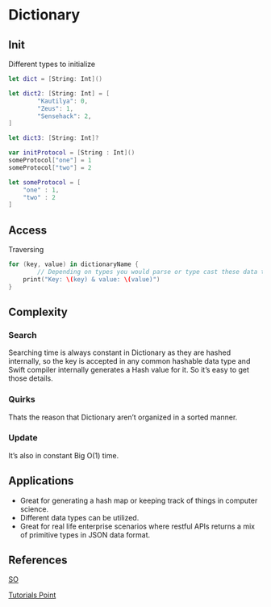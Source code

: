 # Dictionary


## Init

Different types to initialize
```swift
let dict = [String: Int]()

let dict2: [String: Int] = [
		"Kautilya": 0,
		"Zeus": 1,
		"Sensehack": 2,
]

let dict3: [String: Int]?

var initProtocol = [String : Int]()
someProtocol["one"] = 1
someProtocol["two"] = 2

let someProtocol = [
    "one" : 1,
    "two" : 2
]
```


## Access

Traversing
```swift
for (key, value) in dictionaryName {
		// Depending on types you would parse or type cast these data types while printing or utilizing.
    print("Key: \(key) & value: \(value)")
}
```

## Complexity

### Search
Searching time is always constant in Dictionary as they are hashed internally, so the key is accepted in any common hashable data type and Swift compiler internally generates a Hash value for it. So it’s easy to get those details. 

### Quirks
Thats the reason that Dictionary aren’t organized in a sorted manner.

### Update
It’s also in constant Big O(1) time.


## Applications

- Great for generating a hash map or keeping track of things in computer science.
- Different data types can be utilized. 
- Great for real life enterprise scenarios where restful APIs returns a mix of primitive types in JSON data format.

## References

[SO](https://stackoverflow.com/questions/44637836/what-is-the-equivalent-of-a-java-hashmapstring-integer-in-swift)

[Tutorials Point](https://www.tutorialspoint.com/swift/swift_dictionaries.htm)